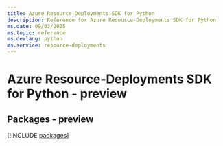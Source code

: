 ```yaml
---
title: Azure Resource-Deployments SDK for Python
description: Reference for Azure Resource-Deployments SDK for Python
ms.date: 09/03/2025
ms.topic: reference
ms.devlang: python
ms.service: resource-deployments
---
```

# Azure Resource-Deployments SDK for Python - preview
## Packages - preview
[!INCLUDE [packages](resource-deployments-index.md)]